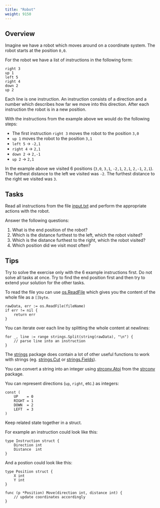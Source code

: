 ```yaml
---
title: "Robot"
weight: 9150
---
```



## Overview

Imagine we have a robot which moves around on a coordinate system.
The robot starts at the position `0,0`.

For the robot we have a list of instructions in the following form:

```
right 3
up 1
left 5
right 4
down 2
up 2
```

Each line is one instruction. An instruction consists of a direction and a number which describes how far we move into this direction. After each instruction the robot is in a new position.

With the instructions from the example above we would do the following steps:

* The first instruction `right 3` moves the robot to the position `3,0`
* `up 1` moves the robot to the position `3,1`
* `left 5` -> `-2,1`
* `right 4` -> `2,1`
* `down 2` -> `2,-1`
* `up 2` -> `2,1`

In the example above we visited 6 positions (`3,0`, `3,1`, `-2,1`, `2,1`, `2,-1`, `2,1`).
The furthest distance to the left we visited was `-2`. The furthest distance to the right we visited was `3`.


## Tasks

Read all instructions from the file [input.txt](./input.txt) and perform the appropriate actions with the robot.

Answer the following questions:

1. What is the end position of the robot?
2. Which is the distance furthest to the left, which the robot visited?
3. Which is the distance furthest to the right, which the robot visited?
4. Which position did we visit most often?


## Tips

Try to solve the exercise only with the 6 example instructions first. Do not solve all tasks at once. Try to find the end position first and then try to extend your solution for the other tasks.

To read the file you can use [os.ReadFile](https://pkg.go.dev/os#ReadFile) which gives you the content of the whole file as a `[]byte`.
```golang
rawData, err := os.ReadFile(fileName)
if err != nil {
	return err
}
```

You can iterate over each line by splitting the whole content at newlines:
```golang
for _, line := range strings.Split(string(rawData), "\n") {
	// parse line into an instruction
}
```

The [strings](https://pkg.go.dev/strings) package does contain a lot of other useful functions to work with strings (eg. [strings.Cut](https://pkg.go.dev/strings#Cut) or [strings.Fields](https://pkg.go.dev/strings#Fields)).

You can convert a string into an integer using [strconv.Atoi](https://pkg.go.dev/strconv#Atoi) from the [strconv](https://pkg.go.dev/strconv) package.

You can represent directions (`up`, `right`, etc.) as integers:

```golang
const (
	UP    = 0
	RIGHT = 1
	DOWN  = 2
	LEFT  = 3
)
```

Keep related state together in a struct.

For example an instruction could look like this:

```golang
type Instruction struct {
	Direction int
	Distance  int
}
```

And a postion could look like this:
```golang
type Position struct {
	X int
	Y int
}

func (p *Position) Move(direction int, distance int) {
	// update coordinates accordingly
}
```
